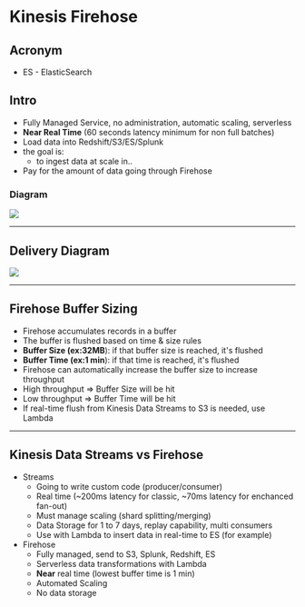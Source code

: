 # Kinesis Firehose

## Acronym
* ES - ElasticSearch

## Intro
* Fully Managed Service, no administration, automatic scaling, serverless
* **Near Real Time** (60 seconds latency minimum for non full batches)
* Load data into Redshift/S3/ES/Splunk
* the goal is:
  * to ingest data at scale in..
* Pay for the amount of data going through Firehose

### Diagram
[<img src="https://i.imgur.com/8YMPxXn.png">](https://i.imgur.com/8YMPxXn.png)

---

## Delivery Diagram
[<img src="https://i.imgur.com/s2cVQjA.png">](https://i.imgur.com/s2cVQjA.png)

---

## Firehose Buffer Sizing
* Firehose accumulates records in a buffer
* The buffer is flushed based on time & size rules
* **Buffer Size (ex:32MB**): if that buffer size is reached, it's flushed
* **Buffer Time (ex:1 min**): if that time is reached, it's flushed
* Firehose can automatically increase the buffer size to increase throughput
* High throughput => Buffer Size will be hit
* Low throughput => Buffer Time will be hit
* If real-time flush from Kinesis Data Streams to S3 is needed, use Lambda 

---

## Kinesis Data Streams vs Firehose
* Streams
  * Going to write custom code (producer/consumer)
  * Real time (~200ms latency for classic, ~70ms latency for enchanced fan-out)
  * Must manage scaling (shard splitting/merging)
  * Data Storage for 1 to 7 days, replay capability, multi consumers
  * Use with Lambda to insert data in real-time to ES (for example)
* Firehose
  * Fully managed, send to S3, Splunk, Redshift, ES
  * Serverless data transformations with Lambda
  * **Near** real time (lowest buffer time is 1 min)
  * Automated Scaling
  * No data storage
